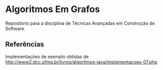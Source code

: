 Algoritmos Em Grafos
==================

Repositório para a disciplina de Técnicas Avançadas em Construção de Software.

Referências
-----------

Implementações de exemplo obtidas de http://www2.dcc.ufmg.br/livros/algoritmos-java/implementacoes-07.php

